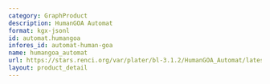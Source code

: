 ```yaml
---
category: GraphProduct
description: HumanGOA Automat
format: kgx-jsonl
id: automat.humangoa
infores_id: automat-human-goa
name: humangoa_automat
url: https://stars.renci.org/var/plater/bl-3.1.2/HumanGOA_Automat/latest/kgx_files
layout: product_detail
---
```

